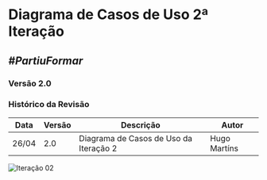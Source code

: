 # **Diagrama de Casos de Uso 2ª Iteração**

##  ***#PartiuFormar***

### **Versão 2.0**

### Histórico da Revisão
Data|Versão|Descrição|Autor
----|------|---------|------------------
26/04|2.0|Diagrama de Casos de Uso da Iteração 2|Hugo Martíns

![Iteração 02](http://imgur.com/4AORBEI.png)